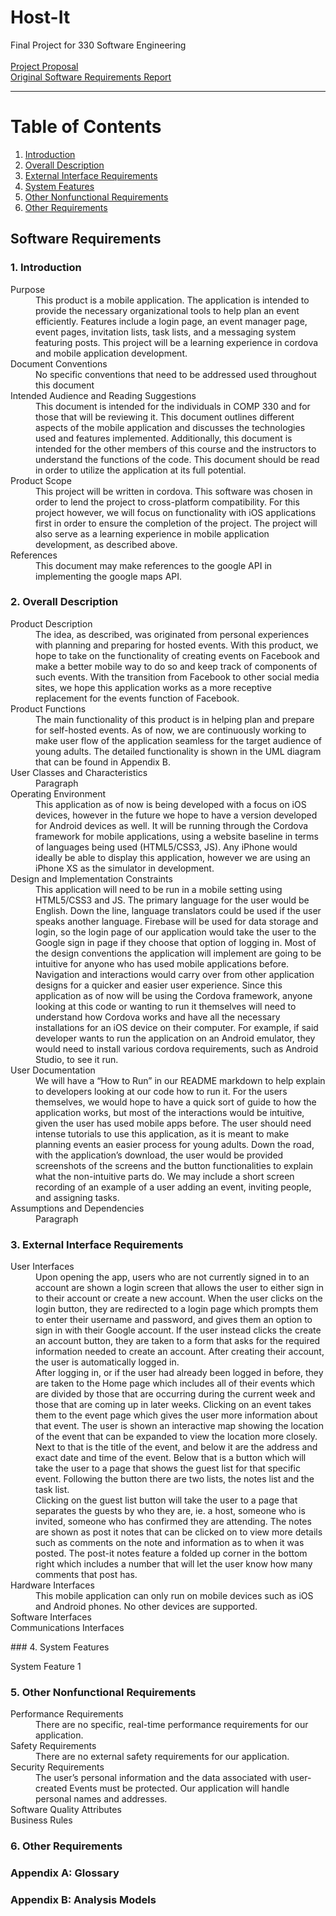 # Host-It
Final Project for 330 Software Engineering
<br> <br>
[Project Proposal](https://docs.google.com/document/d/1B1j3uAakMvVkk_gpCVfzmqgGeecr8w3iG_uVXuIH5Xw/edit "Open Google Doc")
<br>
[Original Software Requirements Report](https://docs.google.com/document/d/1-kEkb2ZCvJvYeIbxUi5uyMOFOTTiTnIZDThce5lOdiA/edit?usp=sharing "Open Google Doc")
___
# Table of Contents
1. [Introduction](#intro)
2. [Overall Description](#overall-description)
3. [External Interface Requirements](#external-interface-requirements)
4. [System Features](#system-features)
5. [Other Nonfunctional Requirements](#other-nonfunctional-requirements)
6. [Other Requirements](#other-requirements)
## Software Requirements
### 1. Introduction <a name="intro"> </a>
<dl>
<dt> Purpose </dt>
<dd> This product is a mobile application. The application is intended to provide the necessary organizational tools to help plan an event efficiently. Features include a login page, an event manager page, event pages, invitation lists, task lists, and a messaging system featuring posts. This project will be a learning experience in cordova and mobile application development. </dd>
<dt> Document Conventions </dt>
<dd> No specific conventions that need to be addressed used throughout this document </dd>
<dt> Intended Audience and Reading Suggestions </dt>
<dd> This document is intended for the individuals in COMP 330 and for those that will be reviewing it. This document outlines different aspects of the mobile application and discusses the technologies used and features implemented. Additionally, this document is intended for the other members of this course and the instructors to understand the functions of the code. This document should be read in order to utilize the application at its full potential.
 </dd>
<dt> Product Scope </dt>
<dd> This project will be written in cordova. This software was chosen in order to lend the project to cross-platform compatibility. For this project however, we will focus on functionality with iOS applications first in order to ensure the completion of the project. The project will also serve as a learning experience in mobile application development, as described above.
 </dd>
<dt> References </dt>
<dd> This document may make references to the google API in implementing the google maps API. </dd>
</dl>

### 2. Overall Description <a name="overall-description"> </a>
<dl>
<dt> Product Description </dt>
<dd> The idea, as described, was originated from personal experiences with planning and preparing for hosted events. With this product, we hope to take on the functionality of creating events on Facebook and make a better mobile way to do so and keep track of components of such events. With the transition from Facebook to other social media sites, we hope this application works as a more receptive replacement for the events function of Facebook.  </dd>
<dt> Product Functions </dt>
<dd> The main functionality of this product is in helping plan and prepare for self-hosted events. As of now, we are continuously working to make user flow of the application seamless for the target audience of young adults. The detailed functionality is shown in the UML diagram that can be found in Appendix B. </dd>
<dt> User Classes and Characteristics </dt>
<dd> Paragraph <dd>
<dt> Operating Environment </dt>
<dd> This application as of now is being developed with a focus on iOS devices, however in the future we hope to have a version developed for Android devices as well. It will be running through the Cordova framework for mobile applications, using a website baseline in terms of languages being used (HTML5/CSS3, JS). Any iPhone would ideally be able to display this application, however we are using an iPhone XS as the simulator in development.
 </dd>
<dt> Design and Implementation Constraints </dt>
<dd> This application will need to be run in a mobile setting using HTML5/CSS3 and JS. The primary language for the user would be English. Down the line, language translators could be used if the user speaks another language. Firebase will be used for data storage and login, so the login page of our application would take the user to the Google sign in page if they choose that option of logging in. Most of the design conventions the application will implement are going to be intuitive for anyone who has used mobile applications before. Navigation and interactions would carry over from other application designs for a quicker and easier user experience. Since this application as of now will be using the Cordova framework, anyone looking at this code or wanting to run it themselves will need to understand how Cordova works and have all the necessary installations for an iOS device on their computer. For example, if said developer wants to run the application on an Android emulator, they would need to install various cordova requirements, such as Android Studio, to see it run.
 </dd>
<dt> User Documentation </dt>
<dd> We will have a “How to Run” in our README markdown to help explain to developers looking at our code how to run it. For the users themselves, we would hope to have a quick sort of guide to how the application works, but most of the interactions would be intuitive, given the user has used mobile apps before. The user should need intense tutorials to use this application, as it is meant to make planning events an easier process for young adults. Down the road, with the application’s download, the user would be provided screenshots of the screens and the button functionalities to explain what the non-intuitive parts do. We may include a short screen recording of an example of a user adding an event, inviting people, and assigning tasks.  </dd>
<dt> Assumptions and Dependencies </dt>
<dd> Paragraph </dd>
</dl>

### 3. External Interface Requirements <a name="external-interface-requirements"> </a>
<dl>
<dt> User Interfaces </dt>
<dd> Upon opening the app, users who are not currently signed in to an account are shown a login screen that allows the user to either sign in to their account or create a new account. When the user clicks on the login button, they are redirected to a login page which prompts them to enter their username and password, and gives them an option to sign in with their Google account. If the user instead clicks the create an account button, they are taken to a form that asks for the required information needed to create an account. After creating their account, the user is automatically logged in.
<br>
After logging in, or if the user had already been logged in before, they are taken to the Home page which includes all of their events which are divided by those that are occurring during the current week and those that are coming up in later weeks. Clicking on an event takes them to the event page which gives the user more information about that event. The user is shown an interactive map showing the location of the event that can be expanded to view the location more closely. Next to that is the title of the event, and below it are the address and exact date and time of the event. Below that is a button which will take the user to a page that shows the guest list for that specific event. Following the button there are two lists, the notes list and the task list.
<br>
Clicking on the guest list button will take the user to a page that separates the guests by who they are, ie. a host, someone who is invited, someone who has confirmed they are attending. The notes are shown as post it notes that can be clicked on to view more details such as comments on the note and information as to when it was posted. The post-it notes feature a folded up corner in the bottom right which includes a number that will let the user know how many comments that post has.
</dd>
<dt> Hardware Interfaces </dt>
<dd> This mobile application can only run on mobile devices such as iOS and Android phones. No other devices are supported.
</dd>
<dt> Software Interfaces </dt>
<dd> </dd>
<dt> Communications Interfaces </dt>
<dd> </dd>
</dl>
### 4. System Features <a name="system-features"> </a>
<dl>
<dt> System Feature 1 </dt>
<dd> </dd>
</dl>

### 5. Other Nonfunctional Requirements <a name="other-nonfunctional-requirements"> </a>
<dl>
<dt> Performance Requirements </dt>
<dd> There are no specific, real-time performance requirements for our application. </dd>
<dt> Safety Requirements </dt>
<dd> There are no external safety requirements for our application.
</dd>
<dt> Security Requirements </dt>
<dd> The user’s personal information and the data associated with user-created Events must be protected. Our application will handle personal names and addresses. </dd>
<dt> Software Quality Attributes </dt>
<dd> </dd>
<dt> Business Rules </dt>
<dd> </dd>
</dl>

### 6. Other Requirements <a name="other-Requirements"> </a>

### Appendix A: Glossary
### Appendix B: Analysis Models
